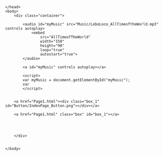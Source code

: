 <!DOCTYPE html>
<html>
    <head>
    <title> Cherlyn Purtjahyo's Website</title>
        <link rel="stylesheet" href="main.css">
        
    </head>
    <body>
        <div class="container">
            
            <audio id="myMusic" src="Music/LoboLoco_AllTimeoftheWorld.mp3" controls autoplay>
                <embed 
                    src="AllTimeofTheWorld" 
                    width="150" 
                    height="90"
                    loop="true"
                    autostart="true">
            </audio>
            
            <a id="myMusic" controls autoplay></a>
            
            <script>
            var myMusic = document.getElementById("myMusic");
            var 
            </script>
            
            
        <a href="Page1.html"><div class="box_1" id="Button/IndexPage_Button.png"></div></a>
            
        <a href="Page1.html" class="box" id="box_1"></a>
        
            
            
            
        </div>
      
        
    </body>
    
</html>
